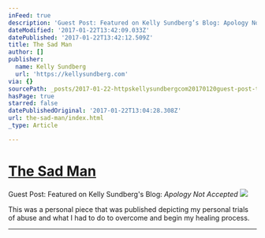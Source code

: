 ```yaml
---
inFeed: true
description: 'Guest Post: Featured on Kelly Sundberg’s Blog: Apology Not Accepted'
dateModified: '2017-01-22T13:42:09.033Z'
datePublished: '2017-01-22T13:42:12.509Z'
title: The Sad Man
author: []
publisher:
  name: Kelly Sundberg
  url: 'https://kellysundberg.com'
via: {}
sourcePath: _posts/2017-01-22-httpskellysundbergcom20170120guest-post-the-sad-man.md
hasPage: true
starred: false
datePublishedOriginal: '2017-01-22T13:04:28.308Z'
url: the-sad-man/index.html
_type: Article

---
```

# [The Sad Man][0]

Guest Post: Featured on Kelly Sundberg's Blog: _Apology Not Accepted_
![](https://s3-us-west-2.amazonaws.com/the-grid-img/p/4d0fcc24e3e318edda5643546e69565331479a1d.jpg)

This was a personal piece that was published depicting my personal trials of abuse and what I had to do to overcome and begin my healing process.

---



[0]: https://kellysundberg.com/2017/01/20/guest-post-the-sad-man/ "The Sad Man"